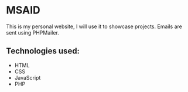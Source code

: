 # MSAID
This is my personal website, I will use it to showcase projects. Emails are sent using PHPMailer.
## Technologies used:
* HTML
* CSS
* JavaScript
* PHP
